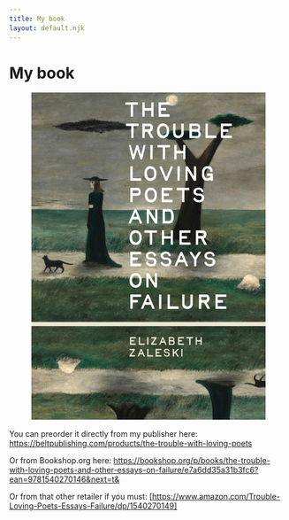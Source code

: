 ```yaml
---
title: My book
layout: default.njk
---
```


# My book

<figure class="image">
  <img src="/assets/images/trouble-book.jpg" alt="Black and white photograph of Elizabeth Zaleski"/>
</figure>

You can preorder it directly from my publisher here: https://beltpublishing.com/products/the-trouble-with-loving-poets

Or from Bookshop.org here: https://bookshop.org/p/books/the-trouble-with-loving-poets-and-other-essays-on-failure/e7a6dd35a31b3fc6?ean=9781540270146&next=t&

Or from that other retailer if you must: [https://www.amazon.com/Trouble-Loving-Poets-Essays-Failure/dp/1540270149]
